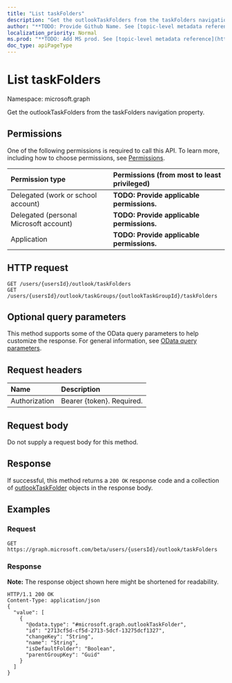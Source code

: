 ```yaml
---
title: "List taskFolders"
description: "Get the outlookTaskFolders from the taskFolders navigation property."
author: "**TODO: Provide Github Name. See [topic-level metadata reference](https://msgo.azurewebsites.net/add/document/guidelines/metadata.html#topic-level-metadata)**"
localization_priority: Normal
ms.prod: "**TODO: Add MS prod. See [topic-level metadata reference](https://msgo.azurewebsites.net/add/document/guidelines/metadata.html#topic-level-metadata)**"
doc_type: apiPageType
---
```


# List taskFolders
Namespace: microsoft.graph

Get the outlookTaskFolders from the taskFolders navigation property.

## Permissions
One of the following permissions is required to call this API. To learn more, including how to choose permissions, see [Permissions](/concepts/permissions-reference.md).

|Permission type|Permissions (from most to least privileged)|
|:---|:---|
|Delegated (work or school account)|**TODO: Provide applicable permissions.**|
|Delegated (personal Microsoft account)|**TODO: Provide applicable permissions.**|
|Application|**TODO: Provide applicable permissions.**|

## HTTP request

<!-- {
  "blockType": "ignored"
}
-->
``` http
GET /users/{usersId}/outlook/taskFolders
GET /users/{usersId}/outlook/taskGroups/{outlookTaskGroupId}/taskFolders
```

## Optional query parameters
This method supports some of the OData query parameters to help customize the response. For general information, see [OData query parameters](/graph/query-parameters).

## Request headers
|Name|Description|
|:---|:---|
|Authorization|Bearer {token}. Required.|

## Request body
Do not supply a request body for this method.

## Response

If successful, this method returns a `200 OK` response code and a collection of [outlookTaskFolder](../resources/outlooktaskfolder.md) objects in the response body.

## Examples

### Request
<!-- {
  "blockType": "request",
  "name": "get_outlooktaskfolder"
}
-->
``` http
GET https://graph.microsoft.com/beta/users/{usersId}/outlook/taskFolders
```


### Response
**Note:** The response object shown here might be shortened for readability.
<!-- {
  "blockType": "response",
  "truncated": true,
  "@odata.type": "collection(microsoft.graph.outlooktaskfolder)"
}
-->
``` http
HTTP/1.1 200 OK
Content-Type: application/json
{
  "value": [
    {
      "@odata.type": "#microsoft.graph.outlookTaskFolder",
      "id": "2713cf5d-cf5d-2713-5dcf-13275dcf1327",
      "changeKey": "String",
      "name": "String",
      "isDefaultFolder": "Boolean",
      "parentGroupKey": "Guid"
    }
  ]
}
```

